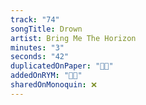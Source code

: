 ```yaml
---
track: "74"
songTitle: Drown
artist: Bring Me The Horizon
minutes: "3"
seconds: "42"
duplicatedOnPaper: "👍🏻"
addedOnRYM: "👍🏻"
sharedOnMonoquin: ❌
---
```

